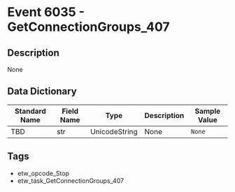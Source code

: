 # Event 6035 - GetConnectionGroups_407

## Description
None

## Data Dictionary
|Standard Name|Field Name|Type|Description|Sample Value|
|---|---|---|---|---|
|TBD|str|UnicodeString|None|`None`|

## Tags
* etw_opcode_Stop
* etw_task_GetConnectionGroups_407